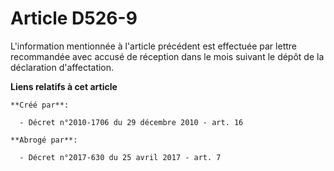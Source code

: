 # Article D526-9

L'information mentionnée à l'article précédent est effectuée par lettre recommandée avec accusé de réception dans le mois
suivant le dépôt de la déclaration d'affectation.

**Liens relatifs à cet article**

	**Créé par**:

	  - Décret n°2010-1706 du 29 décembre 2010 - art. 16

	**Abrogé par**:

	  - Décret n°2017-630 du 25 avril 2017 - art. 7
